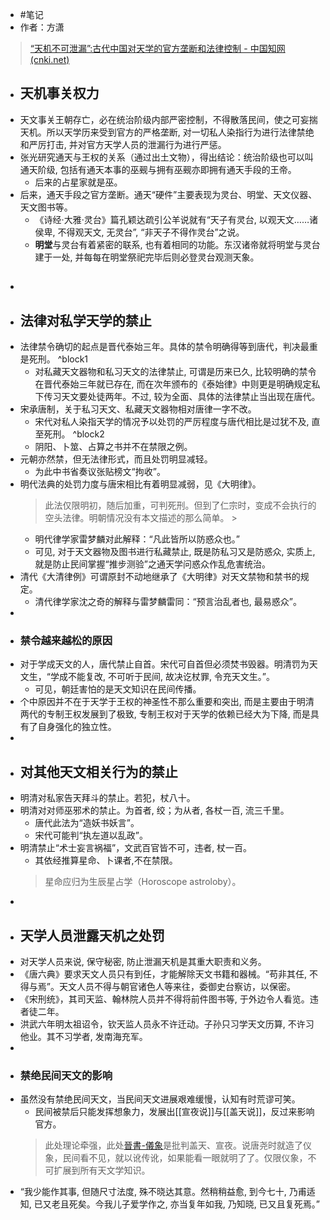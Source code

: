 - #笔记
- 作者：方潇
> [“天机不可泄漏”:古代中国对天学的官方垄断和法律控制 - 中国知网 (cnki.net)](https://kns.cnki.net/kcms2/article/abstract?v=5SxrylDe_PMBuUAgMmB9PanXJ6if27tZqIOeTj5IXjLRui4uyGhdiSmEjyOCBLpBjm6PizK62r5QLcoKLmWHMpwP4smCLUM0sX-elZwTQVihSYERLNRubQd6p3igkLXaZF66VzELhzM=&uniplatform=NZKPT&language=CHS)
- ## 天机事关权力
- 天文事关王朝存亡，必在统治阶级内部严密控制，不得散落民间，使之可妄揣天机。所以天学历来受到官方的严格垄断, 对一切私人染指行为进行法律禁绝和严厉打击, 并对官方天学人员的泄漏行为进行严惩。
- 张光研究通天与王权的关系（通过出土文物），得出结论：统治阶级也可以叫通天阶级, 包括有通天本事的巫觋与拥有巫觋亦即拥有通天手段的王帝。
	- 后来的占星家就是巫。
- 后来，通天手段之官方垄断。通天“硬件”主要表现为灵台、明堂、天文仪器、天文图书等。
	- 《诗经·大雅·灵台》篇孔颖达疏引公羊说就有“天子有灵台, 以观天文……诸侯卑, 不得观天文, 无灵台”, “非天子不得作灵台”之说。
	- **明堂**与灵台有着紧密的联系, 也有着相同的功能。东汉诸帝就将明堂与灵台建于一处, 并每每在明堂祭祀完毕后则必登灵台观测天象。
- ##
- ## 法律对私学天学的禁止
- 法律禁令确切的起点是晋代泰始三年。具体的禁令明确得等到唐代，判决最重是死刑。
  ^block1
	- 对私藏天文器物和私习天文的法律禁止, 可谓是历来已久, 比较明确的禁令在晋代泰始三年就已存在, 而在次年颁布的《泰始律》中则更是明确规定私下传习天文要处徒两年。不过, 较为全面、具体的法律禁止当出现在唐代。
- 宋承唐制，关于私习天文、私藏天文器物相对唐律一字不改。
	- 宋代对私人染指天学的情况予以处罚的严厉程度与唐代相比是过犹不及, 直至死刑。
	  ^block2
	- 阴阳、卜筮、占算之书并不在禁限之例。
- 元朝亦然禁，但无法律形式，而且处罚明显减轻。
	- 为此中书省奏议张贴榜文“拘收”。
- 明代法典的处罚力度与唐宋相比有着明显减弱，见《大明律》。
	> 此法仅限明初，随后加重，可判死刑。但到了仁宗时，变成不会执行的空头法律。明朝情况没有本文描述的那么简单。
		> <!-- Block Reference: 65a39d9b-18d8-4bd6-a67a-1be9cf70bca4 -->
	- 明代律学家雷梦麟对此解释：“凡此皆所以防惑众也。”
	- 可见, 对于天文器物及图书进行私藏禁止, 既是防私习又是防惑众, 实质上, 就是防止民间掌握“推步测验”之通天学问惑众作乱危害统治。
- 清代《大清律例》可谓原封不动地继承了《大明律》对天文禁物和禁书的规定。
	- 清代律学家沈之奇的解释与雷梦麟雷同：“预言治乱者也, 最易惑众”。
-
- ### 禁令越来越松的原因
- 对于学成天文的人，唐代禁止自首。宋代可自首但必须焚书毁器。明清罚为天文生，“学成不能复改, 不可听于民间, 故决讫杖罪, 令充天文生。”。
	- 可见，朝廷害怕的是天文知识在民间传播。
- 个中原因并不在于天学于王权的神圣性不那么重要和突出, 而是主要由于明清两代的专制王权发展到了极致, 专制王权对于天学的依赖已经大为下降, 而是具有了自身强化的独立性。
-
- ## 对其他天文相关行为的禁止
- 明清对私家告天拜斗的禁止。若犯，杖八十。
- 明清对对师巫邪术的禁止。为首者, 绞；为从者, 各杖一百, 流三千里。
	- 唐代此法为“造妖书妖言”。
	- 宋代可能判“执左道以乱政”。
- 明清禁止“术士妄言祸福”，文武百官皆不可，违者, 杖一百。
	- 其依经推算星命、卜课者,不在禁限。
	> 星命应归为生辰星占学（Horoscope astroloby）。
-
- ## 天学人员泄露天机之处罚
- 对天学人员来说, 保守秘密, 防止泄漏天机是其重大职责和义务。
- 《唐六典》要求天文人员只有到任，才能解除天文书籍和器械。“苟非其任, 不得与焉”。天文人员不得与朝官诸色人等来往，委御史台察访，以保密。
- 《宋刑统》，其司天监、翰林院人员并不得将前件图书等, 于外边令人看览。违者徒二年。
- 洪武六年明太祖诏令，钦天监人员永不许迁动。子孙只习学天文历算, 不许习他业。其不习学者, 发南海充军。
-
- ### 禁绝民间天文的影响
- 虽然没有禁绝民间天文，当民间天文进展艰难缓慢，认知有时荒谬可笑。
	- 民间被禁后只能发挥想象力，发展出[[宣夜说]]与[[盖天说]]，反过来影响官方。
	> 此处理论牵强，此处[晉書-儀象](https://www.shidianguji.com/zh/book/LS0005/chapter/LS0005_177?page_from=searching_page&version=12)是批判盖天、宣夜。说唐尧时就造了仪象，民间看不见，就以讹传讹，如果能看一眼就明了了。仅限仪象，不可扩展到所有天文学知识。
- “我少能作其事, 但随尺寸法度, 殊不晓达其意。然稍稍益愈, 到今七十, 乃甫适知, 已又老且死矣。今我儿子爱学作之, 亦当复年如我, 乃知晓, 已又且复死焉。”